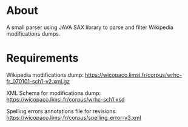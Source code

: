 # About
A small parser using JAVA SAX library to parse and filter Wikipedia modifications dumps.

# Requirements

Wikipedia modifications dump:
https://wicopaco.limsi.fr/corpus/wrhc-fr_070101-sch1-v2.xml.gz

XML Schema for modifications dump:
https://wicopaco.limsi.fr/corpus/wrhc-sch1.xsd

Spelling errors annotations file for revisions:
https://wicopaco.limsi.fr/corpus/spelling_error-v3.xml